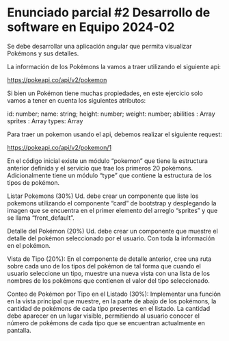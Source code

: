 # Enunciado parcial #2 Desarrollo de software en Equipo 2024-02

Se debe desarrollar una aplicación angular que permita visualizar Pokémons y sus detalles. 


La información de los Pokémons la vamos a traer utilizando el siguiente api: 

https://pokeapi.co/api/v2/pokemon

Si bien un Pokémon tiene muchas propiedades, en este ejercicio solo vamos a tener en cuenta los siguientes atributos:

id: number;
name: string;
height: number;
weight: number;
abilities : Array<AbilitiesDto>
sprites : Array<SpriteDto>
types: Array<TypesDto>

Para traer un pokemon usando el api, debemos realizar el siguiente request:

https://pokeapi.co/api/v2/pokemon/1 

En el código inicial existe un módulo “pokemon” que tiene la estructura anterior definida y el servicio que trae los primeros 20 pokémons.
Adicionalmente tiene un módulo “type” que contiene la estructura de los tipos de pokémon. 

Listar Pokemons (30%) 
Ud. debe crear un componente que liste los pokemons utilizando el componente “card” de bootstrap y desplegando la imagen que se encuentra en el primer elemento del  arreglo “sprites” y que se llama “front_default”.

Detalle del Pokémon (20%)
Ud. debe crear un componente que muestre el detalle del pokémon seleccionado por el usuario. Con toda la información en el pokémon. 

Vista de Tipo (20%):
En el componente de detalle anterior, cree una ruta sobre cada uno de los tipos del pokémon de tal forma que cuando el usuario seleccione un tipo, muestre una nueva vista con una lista de los nombres de los pokémons que contienen el valor del tipo seleccionado. 

Conteo de Pokémon por Tipo en el Listado (30%):
Implementar una función en la vista principal que muestre, en la parte de abajo de los pokémons,  la cantidad de pokémons de cada tipo presentes en el listado. La cantidad debe aparecer en un lugar visible, permitiendo al usuario conocer el número de pokémons de cada tipo que se encuentran actualmente en pantalla.

